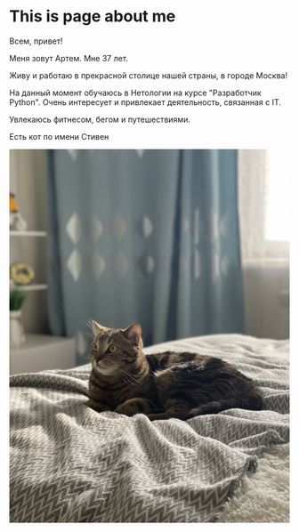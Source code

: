 # This is page about me
Всем, привет!  

Меня зовут Артем.
Мне 37 лет.  

Живу и работаю в прекрасной столице нашей страны, в городе Москва!  

На данный момент обучаюсь в Нетологии на курсе "Разработчик Python".
Очень интересует и привлекает деятельность, связанная с IT.  

Увлекаюсь фитнесом, бегом и путешествиями.  

Есть кот по имени Стивен  

![stiven](stiven.jpeg)